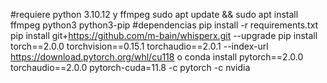 #requiere python 3.10.12 y ffmpeg
sudo apt update && sudo apt install ffmpeg python3 python3-pip
#dependencias
pip install -r requirements.txt
pip install git+https://github.com/m-bain/whisperx.git --upgrade
pip install torch==2.0.0 torchvision==0.15.1 torchaudio==2.0.1 --index-url https://download.pytorch.org/whl/cu118   o conda install pytorch==2.0.0 torchaudio==2.0.0 pytorch-cuda=11.8 -c pytorch -c nvidia

